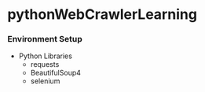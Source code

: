 # pythonWebCrawlerLearning

### Environment Setup

- Python Libraries
  - requests
  - BeautifulSoup4
  - selenium
